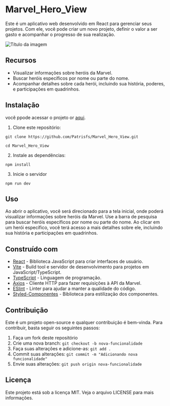# Marvel_Hero_View

Este é um aplicativo web desenvolvido em React para gerenciar seus projetos. Com ele, você pode criar um novo projeto, definir o valor a ser gasto e acompanhar o progresso de sua realização.

![Título da imagem]()

## Recursos

- Visualizar informações sobre heróis da Marvel.
- Buscar heróis específicos por nome ou parte do nome.
- Acompanhar detalhes sobre cada herói, incluindo sua história, poderes, e participações em quadrinhos.

## Instalação

você ppode acessar o projeto or [aqui](https://github.com/Patrisfs/Marvel_Hero_View).


1. Clone este repositório:
```
git clone https://github.com/Patrisfs/Marvel_Hero_View.git

cd Marvel_Hero_View
```
2. Instale as dependências: 

```
npm install
```

3. Inicie o servidor
```
npm run dev
```

## Uso

Ao abrir o aplicativo, você será direcionado para a tela inicial, onde poderá visualizar informações sobre heróis da Marvel. Use a barra de pesquisa para buscar heróis específicos por nome ou parte do nome. Ao clicar em um herói específico, você terá acesso a mais detalhes sobre ele, incluindo sua história e participações em quadrinhos.

## Construído com

- [React](https://reactjs.org/) - Biblioteca JavaScript para criar interfaces de usuário.
- [Vite](https://vitejs.dev/) - Build tool e servidor de desenvolvimento para projetos em JavaScript/TypeScript.
- [TypeScript](https://www.typescriptlang.org/) - Linguagem de programação.
- [Axios](https://axios-http.com/) - Cliente HTTP para fazer requisições à API da Marvel.
- [ESlint](https://eslint.org/) - Linter para ajudar a manter a qualidade do código.
- [Styled-Componentes](https://styled-components.com/) - Biblioteca para estilização dos componentes.


## Contribuição

Este é um projeto open-source e qualquer contribuição é bem-vinda. Para contribuir, basta seguir os seguintes passos:

1. Faça um fork deste repositório
2. Crie uma nova branch: `git checkout -b nova-funcionalidade`
3. Faça suas alterações e adicione-as: `git add .`
4. Commit suas alterações: `git commit -m "Adicionando nova funcionalidade"`
5. Envie suas alterações: `git push origin nova-funcionalidade`

## Licença

Este projeto está sob a licença MIT. Veja o arquivo LICENSE para mais informações.
